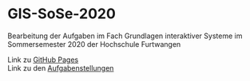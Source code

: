 # GIS-SoSe-2020

Bearbeitung der Aufgaben im Fach Grundlagen interaktiver Systeme im Sommersemester 2020 der Hochschule Furtwangen

Link zu [GitHub Pages](https://nikxwar.github.io/GIS-SoSe-2020/Steckbrief/steckbrief.htm)\
Link zu den [Aufgabenstellungen](https://hs-furtwangen.github.io/GIS-SoSe-2020/)
